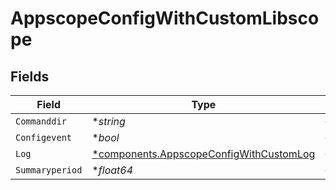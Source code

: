 # AppscopeConfigWithCustomLibscope


## Fields

| Field                                                                                             | Type                                                                                              | Required                                                                                          | Description                                                                                       |
| ------------------------------------------------------------------------------------------------- | ------------------------------------------------------------------------------------------------- | ------------------------------------------------------------------------------------------------- | ------------------------------------------------------------------------------------------------- |
| `Commanddir`                                                                                      | **string*                                                                                         | :heavy_minus_sign:                                                                                | N/A                                                                                               |
| `Configevent`                                                                                     | **bool*                                                                                           | :heavy_minus_sign:                                                                                | N/A                                                                                               |
| `Log`                                                                                             | [*components.AppscopeConfigWithCustomLog](../../models/components/appscopeconfigwithcustomlog.md) | :heavy_minus_sign:                                                                                | N/A                                                                                               |
| `Summaryperiod`                                                                                   | **float64*                                                                                        | :heavy_minus_sign:                                                                                | N/A                                                                                               |